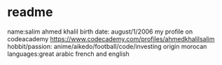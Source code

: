 # readme
name:salim ahmed khalil
birth date: august/1/2006
my profile on codeacademy https://www.codecademy.com/profiles/ahmedkhalilsalim
hobbit/passion: anime/aikedo/football/code/investing
origin morocan
languages:great arabic french and english

